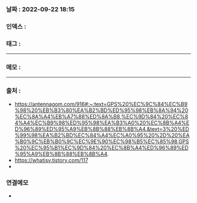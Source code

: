 ### 날짜 :  2022-09-22 18:15

### 인덱스 :

### 태그 :

----

### 메모 :



----
### 출처 :
- https://antennagom.com/916#:~:text=GPS%20%EC%9C%84%EC%B9%98%20%EB%B3%80%EA%B2%BD%ED%95%98%EB%8A%94%20%EC%8A%A4%EB%A7%88%ED%8A%B8,%EC%9D%84%20%EC%84%A4%EC%B9%98%ED%95%98%EA%B3%A0%20%EC%8B%A4%ED%96%89%ED%95%A9%EB%8B%88%EB%8B%A4.&text=3%20%ED%99%98%EA%B2%BD%EC%84%A4%EC%A0%95%20%2D%20%EA%B0%9C%EB%B0%9C%EC%9E%90%EC%98%B5%EC%85%98,GPS%20%EC%95%B1%EC%9D%84%20%EC%8B%A4%ED%96%89%ED%95%A9%EB%8B%88%EB%8B%A4.
- https://whatisy.tistory.com/117
- 


### 연결메모
-








